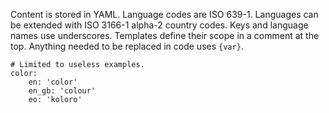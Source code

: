 Content is stored in YAML. Language codes are ISO 639-1. Languages can be extended with ISO 3166-1 alpha-2 country codes. Keys and language names use underscores. Templates  define their scope in a comment at the top. Anything needed to be replaced in code uses `{var}`.

    # Limited to useless examples.
    color:
        en: 'color'
        en_gb: 'colour'
        eo: 'koloro'

